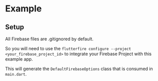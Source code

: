 # Example

## Setup

All Firebase files are .gitignored by default.

So you will need to use the `flutterfire configure --project <your_firebase_project_id>` to integrate your Firebase Project with this example app. 

This will generate the `DefaultFirebaseOptions` class that is consumed in `main.dart`.
